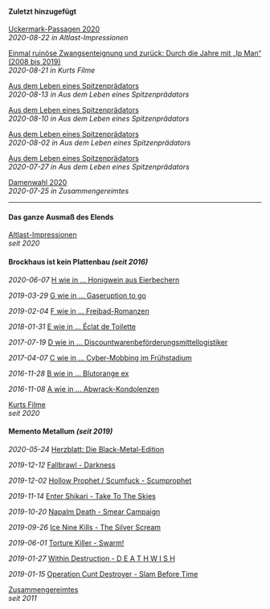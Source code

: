 #### Zuletzt hinzugefügt

[Uckermark-Passagen 2020](alapron.md)<br>
_2020-08-22 in Altlast-Impressionen_

[Einmal ruinöse Zwangsenteignung und zurück: Durch die Jahre mit „Ip Man“ (2008 bis 2019)](kufile.md)<br>
_2020-08-21 in Kurts Filme_

[Aus dem Leben eines Spitzenprädators](adles.md)<br>
_2020-08-13 in Aus dem Leben eines Spitzenprädators_

[Aus dem Leben eines Spitzenprädators](adles.md)<br>
_2020-08-10 in Aus dem Leben eines Spitzenprädators_

[Aus dem Leben eines Spitzenprädators](adles.md)<br>
_2020-08-02 in Aus dem Leben eines Spitzenprädators_

[Aus dem Leben eines Spitzenprädators](adles.md)<br>
_2020-07-27 in Aus dem Leben eines Spitzenprädators_

[Damenwahl 2020](zusates.md)<br>
_2020-07-25 in Zusammengereimtes_

<hr>

#### Das ganze Ausmaß des Elends

[Altlast-Impressionen](alapron.md)<br>
_seit 2020_

#### Brockhaus ist kein Plattenbau _(seit 2016)_

_2020-06-07_ [H wie in ... Honigwein aus Eierbechern](bp.md)

_2019-03-29_ [G wie in ... Gaseruption to go](bp.md)

_2019-02-04_ [F wie in ... Freibad-Romanzen](bp.md)

_2018-01-31_ [E wie in ... Éclat de Toilette](bp.md)

_2017-07-19_ [D wie in ... Discountwarenbeförderungsmittellogistiker](bp.md)

_2017-04-07_ [C wie in ... Cyber-Mobbing im Frühstadium](bp.md)

_2016-11-28_ [B wie in ... Blutorange ex](bp.md)

_2016-11-08_ [A wie in ... Abwrack-Kondolenzen](bp.md)

[Kurts Filme](kufile.md)<br>
_seit 2020_

#### Memento Metallum _(seit 2019)_

_2020-05-24_ [Herzblatt: Die Black-Metal-Edition](mm.md)

_2019-12-12_ [Fallbrawl - Darkness](mm.md)

_2019-12-02_ [Hollow Prophet / Scumfuck - Scumprophet](mm.md)

_2019-11-14_ [Enter Shikari - Take To The Skies](mm.md)

_2019-10-20_ [Napalm Death - Smear Campaign](mm.md)

_2019-09-26_ [Ice Nine Kills - The Silver Scream](mm.md)

_2019-06-01_ [Torture Killer - Swarm!](mm.md)

_2019-01-27_ [Within Destruction - D E A T H W I S H](mm.md)

_2019-01-15_ [Operation Cunt Destroyer - Slam Before Time](mm.md)

[Zusammengereimtes](zusates.md)<br>
_seit 2011_
